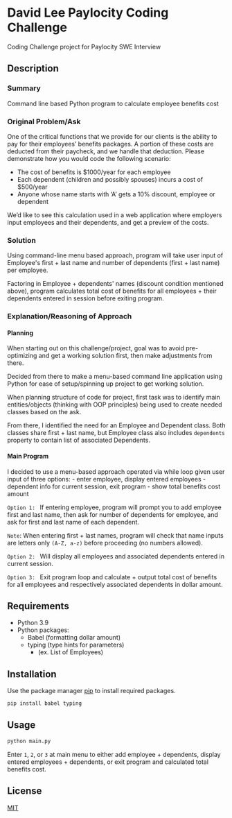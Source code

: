 # David Lee Paylocity Coding Challenge

Coding Challenge project for Paylocity SWE Interview

## Description

### Summary
Command line based Python program to calculate employee benefits cost

### Original Problem/Ask
One of the critical functions that we provide for our clients is the ability to pay for their employees’ benefits packages. A portion of these costs are deducted from their paycheck, and we handle that deduction. Please demonstrate how you would code the following scenario:
-   The cost of benefits is $1000/year for each employee
-   Each dependent (children and possibly spouses) incurs a cost of $500/year
-   Anyone whose name starts with ‘A’ gets a 10% discount, employee or dependent

We’d like to see this calculation used in a web application where employers input employees and their dependents, and get a preview of the costs.


### Solution
Using command-line menu based approach, program will take user input of Employee's first + last name and number of dependents (first + last name) per employee.

Factoring in Employee + dependents' names (discount condition mentioned above), program calculates total cost of benefits for all employees + their dependents entered in session before exiting program.

### Explanation/Reasoning of Approach

#### Planning
When starting out on this challenge/project, goal was to avoid pre-optimizing and get a working solution first, then make adjustments from there. 

Decided from there to make a menu-based command line application using Python for ease of setup/spinning up project to get working solution.

When planning structure of code for project, first task was to identify main entities/objects (thinking with OOP principles) being used to create needed classes based on the ask. 

From there, I identified the need for an Employee and Dependent class. Both classes share first + last name, but Employee class also includes `dependents` property to contain list of associated Dependents.


#### Main Program
I decided to use a menu-based approach operated via while loop given user input of three options: 
    -   enter employee, display entered employees 
    -   dependent info for current session, exit program
    -   show total benefits cost amount
  
`Option 1: ` If entering employee, program will prompt you to add employee first and last name, then ask for number of dependents for employee, and ask for first and last name of each dependent. 

`Note`: When entering first + last names, program will check that name inputs are letters only `(A-Z, a-z)` before proceeding (no numbers allowed).

`Option 2: ` Will display all employees and associated dependents entered in current session.

`Option 3: ` Exit program loop and calculate + output total cost of benefits for all employees and respectively associated dependents in dollar amount.






## Requirements
-   Python 3.9
-   Python packages:
    -   Babel (formatting dollar amount)
    -   typing (type hints for parameters)
        -   (ex. List of Employees)

## Installation

Use the package manager [pip](https://pip.pypa.io/en/stable/) to install required packages.

```bash
pip install babel typing
```

## Usage

```bash
python main.py
```

Enter `1`, `2`, or `3` at main menu to either add employee + dependents, display entered employees + dependents, or exit program and calculated total benefits cost.


## License
[MIT](https://choosealicense.com/licenses/mit/)